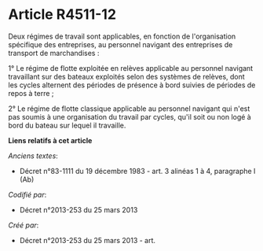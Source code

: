 # Article R4511-12

Deux régimes de travail sont applicables, en fonction de l'organisation spécifique des entreprises, au personnel navigant des
entreprises de transport de marchandises :

1° Le régime de flotte exploitée en relèves applicable au personnel navigant travaillant sur des bateaux exploités selon des
systèmes de relèves, dont les cycles alternent des périodes de présence à bord suivies de périodes de repos à terre ;

2° Le régime de flotte classique applicable au personnel navigant qui n'est pas soumis à une organisation du travail par
cycles, qu'il soit ou non logé à bord du bateau sur lequel il travaille.

**Liens relatifs à cet article**

_Anciens textes_:

  - Décret n°83-1111 du 19 décembre 1983 - art. 3 alinéas 1 à 4, paragraphe I (Ab)

_Codifié par_:

  - Décret n°2013-253 du 25 mars 2013

_Créé par_:

  - Décret n°2013-253 du 25 mars 2013 - art.

